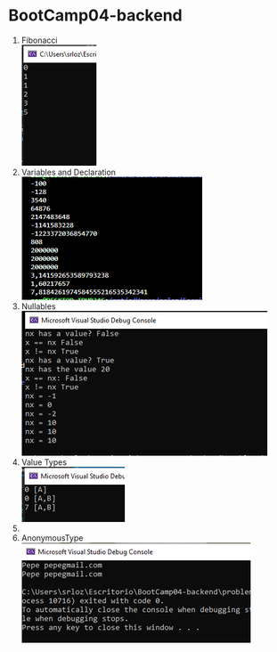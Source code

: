 # BootCamp04-backend

1. Fibonacci  
![title](screenshots/fibo.png)
1. Variables and Declaration  
![title](screenshots/variableDeclaration.png)
1. Nullables  
![title](screenshots/nullables.png)
1. Value Types    
![title](screenshots/valueTypes.png)
1.  
1. AnonymousType  
![title](screenshots/anonymousType.png)